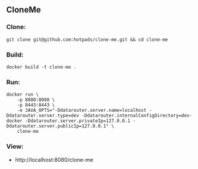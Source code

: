 ## CloneMe

### Clone:
```
git clone git@github.com:hotpads/clone-me.git && cd clone-me
```

### Build:
```
docker build -t clone-me .
```

### Run:
```
docker run \
	-p 8080:8080 \
	-p 8443:8443 \
	-e JAVA_OPTS="-Ddatarouter.server.name=localhost -Ddatarouter.server.type=dev -Ddatarouter.internalConfigDirectory=dev-docker -Ddatarouter.server.privateIp=127.0.0.1 -Ddatarouter.server.publicIp=127.0.0.1" \
	clone-me
```

### View:
- http://localhost:8080/clone-me